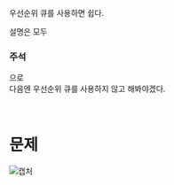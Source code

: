 우선순위 큐를 사용하면 쉽다.   

설명은 모두 <h3>주석</h3>으로   
다음엔 우선순위 큐를 사용하지 않고 해봐야겠다.   
   
   <br>
   
문제
==
![캡처](https://user-images.githubusercontent.com/73854324/115030053-9d6ecc80-9f01-11eb-9c56-8c0d2274798d.PNG)
